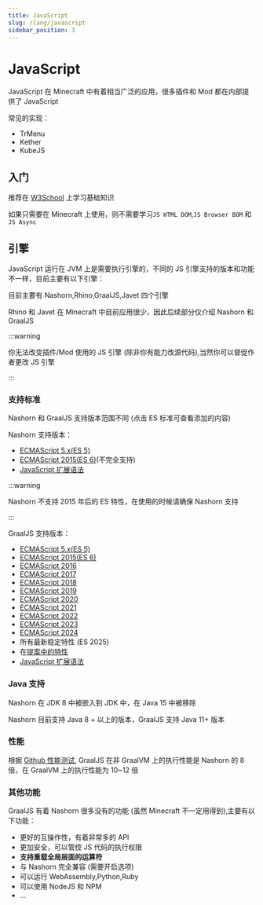 ```yaml
---
title: JavaScript
slug: /lang/javascript
sidebar_position: 3
---
```


# JavaScript

JavaScript 在 Minecraft 中有着相当广泛的应用，很多插件和 Mod 都在内部提供了 JavaScript

常见的实现：

* TrMenu
* Kether
* KubeJS

## 入门

推荐在 [W3School](https://www.w3school.com.cn/js/index.asp) 上学习基础知识

如果只需要在 Minecraft 上使用，则不需要学习`JS HTML DOM`,`JS Browser BOM` 和 `JS Async`

## 引擎

JavaScript 运行在 JVM 上是需要执行引擎的，不同的 JS 引擎支持的版本和功能不一样，目前主要有以下引擎：

目前主要有 Nashorn,Rhino,GraalJS,Javet 四个引擎

Rhino 和 Javet 在 Minecraft 中目前应用很少，因此后续部分仅介绍 Nashorn 和 GraalJS

:::warning

你无法改变插件/Mod 使用的 JS 引擎 (除非你有能力改源代码),当然你可以督促作者更改 JS 引擎

:::

### 支持标准

Nashorn 和 GraalJS 支持版本范围不同 (点击 ES 标准可查看添加的内容)

Nashorn 支持版本：

* [ECMAScript 5.x(ES 5)](https://www.w3school.com.cn/js/js_es5.asp)
* [ECMAScript 2015(ES 6)](https://www.w3school.com.cn/js/js_es6.asp)(不完全支持)
* [JavaScript 扩展语法](extend/nashorn.md#nashorn-语法扩展)

:::warning

Nashorn 不支持 2015 年后的 ES 特性，在使用的时候请确保 Nashorn 支持

:::

GraalJS 支持版本：

* [ECMAScript 5.x(ES 5)](https://www.w3school.com.cn/js/js_es5.asp)
* [ECMAScript 2015(ES 6)](https://www.w3school.com.cn/js/js_es6.asp)
* [ECMAScript 2016](https://www.w3school.com.cn/js/js_2016.asp)
* [ECMAScript 2017](https://www.w3school.com.cn/js/js_2017.asp)
* [ECMAScript 2018](https://www.w3school.com.cn/js/js_2018.asp)
* [ECMAScript 2019](https://www.w3school.com.cn/js/js_2019.asp)
* [ECMAScript 2020](https://www.w3school.com.cn/js/js_2020.asp)
* [ECMAScript 2021](https://www.w3school.com.cn/js/js_2021.asp)
* [ECMAScript 2022](https://www.w3school.com.cn/js/js_2022.asp)
* [ECMAScript 2023](https://www.w3school.com.cn/js/js_2023.asp)
* [ECMAScript 2024](https://www.w3school.com.cn/js/js_2024.asp)
* 所有最新稳定特性 (ES 2025)
* 在[提案中的特性](https://github.com/tc39/proposals)
* [JavaScript 扩展语法](extend/graaljs.md#nashorn-兼容)

### Java 支持

Nashorn 在 JDK 8 中被嵌入到 JDK 中，在 Java 15 中被移除

Nashorn 目前支持 Java 8 + 以上的版本，GraalJS 支持 Java 11+ 版本

### 性能

根据 [Github 性能测试](https://github.com/caoccao/GraalJS-vs-Javet-vs-Nashorn),
GraalJS 在非 GraalVM 上的执行性能是 Nashorn 的 8 倍，在 GraalVM 上的执行性能为 10~12 倍

### 其他功能

GraalJS 有着 Nashorn 很多没有的功能 (虽然 Minecraft 不一定用得到),主要有以下功能：

* 更好的互操作性，有着非常多的 API
* 更加安全，可以管控 JS 代码的执行权限
* **支持重载全局层面的运算符**
* 与 Nashorn 完全兼容 (需要开启选项)
* 可以运行 WebAssembly,Python,Ruby
* 可以使用 NodeJS 和 NPM
* ...
